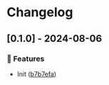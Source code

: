 # Changelog
## [0.1.0] - 2024-08-06

### :rocket: Features

- Init ([b7b7efa](https://github.com/ares-b/test-ci/commit/b7b7efa7bcbf748a6af896601672580cede4163b))

